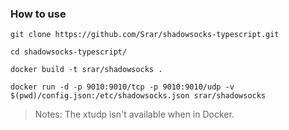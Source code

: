 
### How to use
```shell
git clone https://github.com/Srar/shadowsocks-typescript.git

cd shadowsocks-typescript/

docker build -t srar/shadowsocks .

docker run -d -p 9010:9010/tcp -p 9010:9010/udp -v $(pwd)/config.json:/etc/shadowsocks.json srar/shadowsocks
```
> Notes: The xtudp isn't available when in Docker.